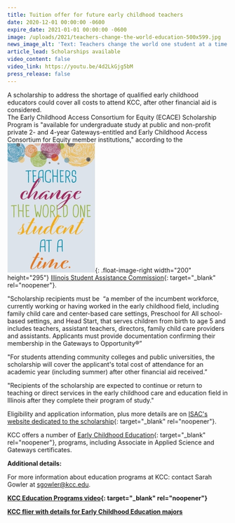 ```yaml
---
title: Tuition offer for future early childhood teachers
date: 2020-12-01 00:00:00 -0600
expire_date: 2021-01-01 00:00:00 -0600
image: /uploads/2021/teachers-change-the-world-education-500x599.jpg
news_image_alt: 'Text: Teachers change the world one student at a time'
article_lead: Scholarships available
video_content: false
video_link: https://youtu.be/4d2LkGjg5bM
press_release: false
---
```

A scholarship to address the shortage of qualified early childhood educators could cover all costs to attend KCC, after other financial aid is considered.&nbsp;<br>The Early Childhood Access Consortium for Equity (ECACE) Scholarship Program is "available for undergraduate study at public and non-profit private 2- and 4-year Gateways-entitled and Early Childhood Access Consortium for Equity member institutions," according to the![](/uploads/2021/teachers-change-the-world-article-image200x295.jpg){: .float-image-right width="200" height="295"}&nbsp;[Illinois Student Assistance Commission](https://www.isac.org/students/during-college/types-of-financial-aid/scholarships/ecace.html){: target="_blank" rel="noopener"}.

"Scholarship recipients must be &nbsp;“a member of the incumbent workforce, currently working or having worked in the early childhood field, including family child care and center-based care settings, Preschool for All school-based settings, and Head Start, that serves children from birth to age 5 and includes teachers, assistant teachers, directors, family child care providers and assistants. Applicants must provide documentation confirming their membership in the Gateways to Opportunity&reg;”&nbsp;

"For students attending community colleges and public universities, the scholarship will cover the applicant's total cost of attendance for an academic year (including summer) after other financial aid received.”

"Recipients of the scholarship are expected to continue or return to teaching or direct services in the early childhood care and education field in Illinois after they complete their program of study."

Eligibility and application information, plus more details are on&nbsp;[ISAC's website dedicated to the scholarship](https://www.isac.org/students/during-college/types-of-financial-aid/scholarships/ecace.html){: target="_blank" rel="noopener"}.&nbsp;

KCC offers a number of&nbsp;[Early Childhood Education](https://kcc.smartcatalogiq.com/current/Academic-Catalog/Programs-of-Study-by-Area/Education/Early-Childhood-Education){: target="_blank" rel="noopener"}, programs, including Associate in Applied Science and Gateways certificates.

**Additional details:**

For more information about education programs at KCC: contact Sarah Gowler at&nbsp;[sgowler@kcc.edu](mailto:sgowler@kcc.edu).

**[KCC Education Programs video](https://youtu.be/nX3-j8bGMJY){: target="_blank" rel="noopener"}**

[**KCC flier with details for Early Childhood Education majors**](/Early-Childhood-Education-Consortium-Act-Announcement-Scholarship-KCC.pdf)

&nbsp;

&nbsp;
